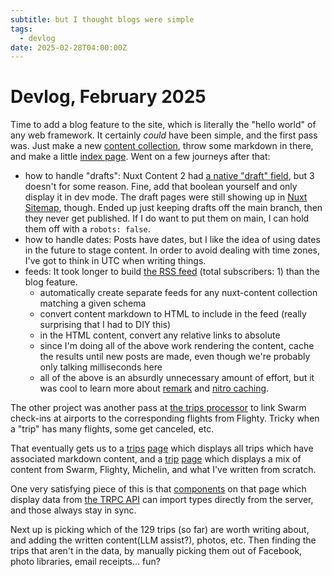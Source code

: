 ```yaml
---
subtitle: but I thought blogs were simple
tags:
  - devlog
date: 2025-02-28T04:00:00Z
---
```


# Devlog, February 2025

Time to add a blog feature to the site, which is literally the "hello world" of any web framework. It certainly _could_ have been simple, and the first pass was. Just make a new [content collection](https://content.nuxt.com/docs/collections/define), throw some markdown in there, and make a little [index page](/blog). Went on a few journeys after that:

- how to handle "drafts": Nuxt Content 2 had [a native "draft" field](https://v2.content.nuxt.com/usage/markdown#native-parameters), but 3 doesn't for some reason. Fine, add that boolean yourself and only display it in dev mode. The draft pages were still showing up in [Nuxt Sitemap](https://nuxtseo.com/docs/sitemap/getting-started/introduction), though. Ended up just keeping drafts off the main branch, then they never get published. If I do want to put them on main, I can hold them off with a `robots: false`.
- how to handle dates: Posts have dates, but I like the idea of using dates in the future to stage content. In order to avoid dealing with time zones, I've got to think in UTC when writing things.
- feeds: It took longer to build [the RSS feed](https://github.com/endquote/endquote.com/blob/f44da06/server/api/feed/%5Bcollection%5D/%5Bformat%5D.ts) (total subscribers: 1) than the blog feature.
  - automatically create separate feeds for any nuxt-content collection matching a given schema
  - convert content markdown to HTML to include in the feed (really surprising that I had to DIY this)
  - in the HTML content, convert any relative links to absolute
  - since I'm doing all of the above work rendering the content, cache the results until new posts are made, even though we're probably only talking milliseconds here
  - all of the above is an absurdly unnecessary amount of effort, but it was cool to learn more about [remark](https://remark.js.org) and [nitro caching](https://nitro.build/guide/cache).

The other project was another pass at [the trips processor](https://github.com/endquote/endquote.com/blob/f44da06/data/trips.ts) to link Swarm check-ins at airports to the corresponding flights from Flighty. Tricky when a "trip" has many flights, some get canceled, etc.

That eventually gets us to a [trips](/trips) [page](https://github.com/endquote/endquote.com/blob/f44da06/app/pages/trips/index.vue) which displays all trips which have associated markdown content, and a [trip](/trips/2024-07-20) [page](https://github.com/endquote/endquote.com/blob/f44da06/app/pages/trips/%5Btrip%5D.vue) which displays a mix of content from Swarm, Flighty, Michelin, and what I've written from scratch.

One very satisfying piece of this is that [components](https://github.com/endquote/endquote.com/blob/f44da06/app/components/Flight.vue) on that page which display data from [the TRPC API](https://github.com/endquote/endquote.com/blob/f44da06/server/api/trpc/%5Btrpc%5D.ts) can import types directly from the server, and those always stay in sync.

Next up is picking which of the 129 trips (so far) are worth writing about, and adding the written content(LLM assist?), photos, etc. Then finding the trips that aren't in the data, by manually picking them out of Facebook, photo libraries, email receipts... fun?
